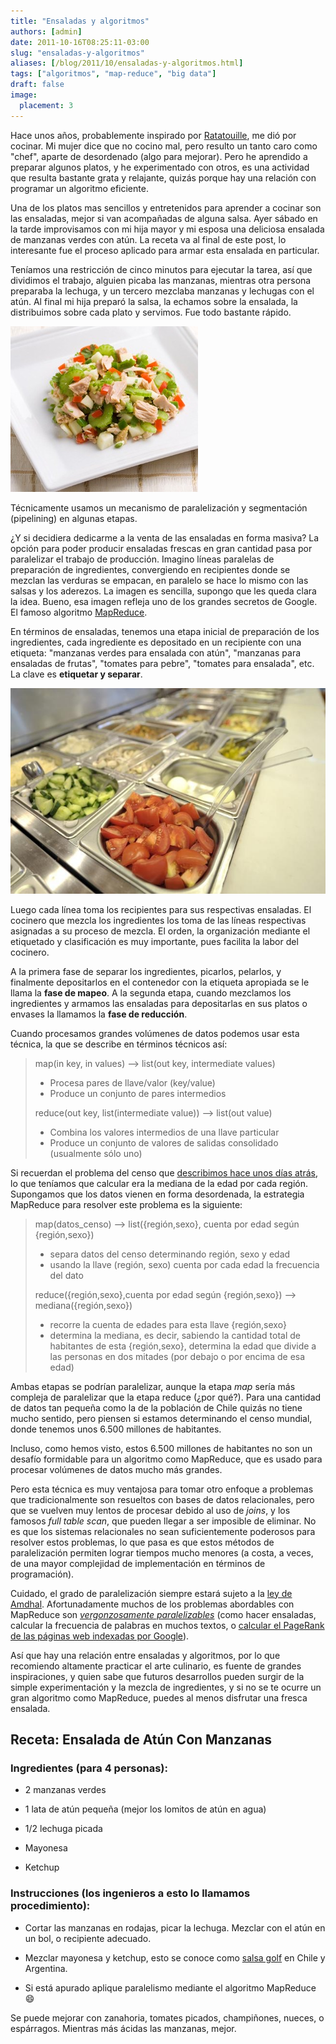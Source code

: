 ```yaml
---
title: "Ensaladas y algoritmos"
authors: [admin]
date: 2011-10-16T08:25:11-03:00
slug: "ensaladas-y-algoritmos"
aliases: [/blog/2011/10/ensaladas-y-algoritmos.html]
tags: ["algoritmos", "map-reduce", "big data"]
draft: false
image:
  placement: 3
---
```

Hace unos  años, probablemente inspirado por
[Ratatouille](/blog/2007/07/ratatouille-lecciones-de-ingenieria-de-s.html),
me dió por cocinar. Mi mujer dice que no cocino mal, pero resulto un
tanto caro como "chef", aparte de desordenado (algo para mejorar). Pero
he aprendido a preparar algunos platos, y he experimentado con otros, es
una actividad que resulta bastante grata y relajante, quizás porque hay
una relación con programar un algoritmo eficiente.

Una de los platos mas sencillos y entretenidos para aprender a cocinar
son las ensaladas, mejor si van acompañadas de alguna salsa. Ayer sábado
en la tarde improvisamos con mi hija mayor y mi esposa una deliciosa
ensalada de manzanas verdes con atún. La receta va al final de este
post, lo interesante fue el proceso aplicado para armar esta ensalada en
particular.

Teníamos una restricción de cinco minutos para ejecutar la tarea, así
que dividimos el trabajo, alguien picaba las manzanas, mientras otra
persona preparaba la lechuga, y un tercero mezclaba manzanas y lechugas
con el atún. Al final mi hija preparó la salsa, la echamos sobre la
ensalada, la distribuimos sobre cada plato y servimos. Fue todo bastante
rápido.

![atun-con-manzana](atun-con-manzana.jpg)

Técnicamente usamos un mecanismo de paralelización y segmentación
(pipelining) en algunas etapas.

¿Y si decidiera dedicarme a la venta de las ensaladas en forma masiva?
La opción para poder producir ensaladas frescas en gran cantidad pasa
por paralelizar el trabajo de producción. Imagino líneas paralelas de
preparación de ingredientes, convergiendo en recipientes donde se
mezclan las verduras se empacan, en paralelo se hace lo mismo con las
salsas y los aderezos. La imagen es sencilla, supongo que les queda
clara la idea. Bueno, esa imagen refleja uno de los grandes secretos de
Google. El famoso algoritmo
[MapReduce](http://labs.google.com/papers/mapreduce.html).

En términos de ensaladas, tenemos una etapa inicial de preparación de
los ingredientes, cada ingrediente es depositado en un recipiente con
una etiqueta: "manzanas verdes para ensalada con atún", "manzanas para
ensaladas de frutas", "tomates para pebre", "tomates para ensalada",
etc. La clave es **etiquetar y separar**.

![ingredientes](ingredientes.jpg)

Luego cada línea toma los recipientes para sus respectivas ensaladas. El
cocinero que mezcla los ingredientes los toma de las líneas respectivas
asignadas a su proceso de mezcla. El orden, la organización mediante el
etiquetado y clasificación es muy importante, pues facilita la labor del
cocinero.

A la primera fase de separar los ingredientes, picarlos, pelarlos, y
finalmente depositarlos en el contenedor con la etiqueta apropiada se le
llama la **fase de mapeo**. A la segunda etapa, cuando mezclamos los
ingredientes y armamos las ensaladas para depositarlas en sus platos o
envases la llamamos la **fase de reducción**.

Cuando procesamos grandes volúmenes de datos podemos usar esta técnica,
la que se describe en términos técnicos así:

> map(in key, in values) --\> list(out key, intermediate values)
>
> - Procesa pares de llave/valor (key/value)
> - Produce un conjunto de pares intermedios
>
> reduce(out key, list(intermediate value)) --\> list(out value)
>
> - Combina los valores intermedios de una llave particular
> - Produce un conjunto de valores de salidas consolidado (usualmente sólo
uno)

Si recuerdan el problema del censo que 
[describimos hace unos días atrás](/blog/2011/10/datos-datos-datos.html), 
lo que teníamos que calcular era la mediana de la edad por cada región.
Supongamos que los datos vienen en forma desordenada, la estrategia
MapReduce para resolver este problema es la siguiente:

> map(datos_censo) --> list({región,sexo}, cuenta por edad según
> {región,sexo})
>
> - separa datos del censo determinando región, sexo y edad
> - usando la llave (región, sexo) cuenta por cada edad la frecuencia del
> dato
>
> reduce({región,sexo},cuenta por edad según {región,sexo}) --> mediana({región,sexo})
>
> - recorre la cuenta de edades para esta llave {región,sexo}
> - determina la mediana, es decir, sabiendo la cantidad total de
> habitantes de esta {región,sexo}, determina la edad que divide a las
> personas en dos mitades (por debajo o por encima de esa edad)

Ambas etapas se podrían paralelizar, aunque la etapa *map* sería más
compleja de paralelizar que la etapa reduce (¿por qué?). Para una
cantidad de datos tan pequeña como la de la población de Chile quizás no
tiene mucho sentido, pero piensen si estamos determinando el censo
mundial, donde tenemos unos 6.500 millones de habitantes.

Incluso, como hemos visto, estos 6.500 millones de habitantes no son un
desafío formidable para un algoritmo como MapReduce, que es usado para
procesar volúmenes de datos mucho más grandes.

Pero esta técnica es muy ventajosa para tomar otro enfoque a problemas
que tradicionalmente son resueltos con bases de datos relacionales, pero
que se vuelven muy lentos de procesar debido al uso de *joins*, y los
famosos *full table scan*, que pueden llegar a ser imposible de
eliminar. No es que los sistemas relacionales no sean suficientemente
poderosos para resolver estos problemas, lo que pasa es que estos
métodos de paralelización permiten lograr tiempos mucho menores (a
costa, a veces, de una mayor complejidad de implementación en términos
de programación).

Cuidado, el grado de paralelización siempre estará sujeto a la 
[ley de Amdhal](/blog/2009/09/el-problema-de-paralelizar.html).
Afortunadamente muchos de los problemas abordables con MapReduce son
*[vergonzosamente paralelizables](http://www.lnds.net/blog/2009/09/el-problema-de-paralelizar-2.html)*
(como hacer ensaladas, calcular la frecuencia de palabras en muchos
textos, o 
[calcular el PageRank de las páginas web indexadas por Google](http://michaelnielsen.org/blog/using-mapreduce-to-compute-pagerank/)).

Así que hay una relación entre ensaladas y algoritmos, por lo que
recomiendo altamente practicar el arte culinario, es fuente de grandes
inspiraciones, y quien sabe que futuros desarrollos pueden surgir de la
simple experimentación y la mezcla de ingredientes, y si no se te ocurre
un gran algoritmo como MapReduce, puedes al menos disfrutar una fresca
ensalada.

## **Receta**: Ensalada de Atún Con Manzanas

### **Ingredientes** (para 4 personas):

-   2 manzanas verdes

-   1 lata de atún pequeña (mejor los lomitos de atún en agua)

-   1/2 lechuga picada

-   Mayonesa

-   Ketchup

### **Instrucciones** (los ingenieros a esto lo llamamos procedimiento):

-   Cortar las manzanas en rodajas, picar la lechuga. Mezclar con el
    atún en un bol, o recipiente adecuado.

-   Mezclar mayonesa y ketchup, esto se conoce como [salsa
    golf](http://es.wikipedia.org/wiki/Salsa_golf) en Chile y Argentina.

-   Si está apurado aplique paralelismo mediante el algoritmo MapReduce :smile:

Se puede mejorar con zanahoria, tomates picados, champiñones, nueces, o
espárragos. Mientras más ácidas las manzanas, mejor.


